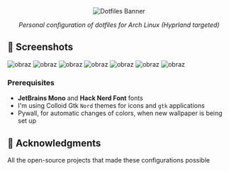 <div align="center">

<img src="https://capsule-render.vercel.app/api?type=waving&color=0:02569B,100:005078&height=200&section=header&text=~/dotfiles&fontSize=60&fontColor=ffffff&animation=fadeIn&fontAlignY=38" alt="Dotfiles Banner"/>

<br/>

_Personal configuration of dotfiles for Arch Linux (Hyprland targeted)_

</div>

## 📸 Screenshots

![obraz](https://github.com/user-attachments/assets/cb3f9911-199b-44ae-8d86-e1385b79f877)
![obraz](https://github.com/user-attachments/assets/3b445614-ef1d-4ff2-a1d2-5c7908c4e234)
![obraz](https://github.com/user-attachments/assets/35855465-12c1-48fc-807d-d3f6d1e17499)
![obraz](https://github.com/user-attachments/assets/ab019299-e3f2-4f4a-b847-30c9ed226789)
![obraz](https://github.com/user-attachments/assets/09233ac4-37da-4964-92d2-55489796df99)
![obraz](https://github.com/user-attachments/assets/0206be83-c734-4be9-8688-f0368737e228)
![obraz](https://github.com/user-attachments/assets/18186e50-f173-4d90-b78f-46775afb0e1f)

### Prerequisites

- **JetBrains Mono** and **Hack Nerd Font** fonts
- I'm using Colloid Gtk `Nord` themes for icons and `gtk` applications
- Pywall, for automatic changes of colors, when new wallpaper is being set up

## 🙏 Acknowledgments
All the open-source projects that made these configurations possible
